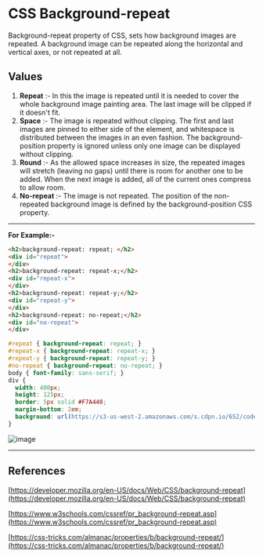# CSS Background-repeat

Background-repeat property of CSS, sets how background images are repeated. A background image can be repeated along the horizontal and vertical axes, or not repeated at all.

## Values

1. **Repeat** :- In this the image is repeated until it is needed to cover the whole background image painting area. The last image will be clipped if it doesn't fit.
2. **Space** :- The image is repeated without clipping. The first and last images are pinned to either side of the element, and whitespace is distributed between the images in an even fashion. The background-position property is ignored unless only one image can be displayed without clipping.
3. **Round** :- As the allowed space increases in size, the repeated images will stretch (leaving no gaps) until there is room for another one to be added. When the next image is added, all of the current ones compress to allow room.
4. **No-repeat** :- The image is not repeated. The position of the non-repeated background image is defined by the background-position CSS property.

---

**For Example:-**

```html
<h2>background-repeat: repeat; </h2>
<div id="repeat">
</div>
<h2>background-repeat: repeat-x;</h2>
<div id="repeat-x">
</div>
<h2>background-repeat: repeat-y;</h2>
<div id="repeat-y">
</div>
<h2>background-repeat: no-repeat;</h2>
<div id="no-repeat">
</div>
```

```css
#repeat { background-repeat: repeat; }
#repeat-x { background-repeat: repeat-x; }
#repeat-y { background-repeat: repeat-y; }
#no-repeat { background-repeat: no-repeat; }
body { font-family: sans-serif; }
div {
  width: 400px;
  height: 125px;
  border: 5px solid #F7A440;
  margin-bottom: 2em;
  background: url(https://s3-us-west-2.amazonaws.com/s.cdpn.io/652/codepen.png); 
}
```

![image](https://user-images.githubusercontent.com/61539946/135718686-f2f8743d-7ae7-414a-b06f-74e09474e569.png)

---

## References

[https://developer.mozilla.org/en-US/docs/Web/CSS/background-repeat](https://developer.mozilla.org/en-US/docs/Web/CSS/background-repeat)

[https://www.w3schools.com/cssref/pr_background-repeat.asp](https://www.w3schools.com/cssref/pr_background-repeat.asp)

[https://css-tricks.com/almanac/properties/b/background-repeat/](https://css-tricks.com/almanac/properties/b/background-repeat/)
